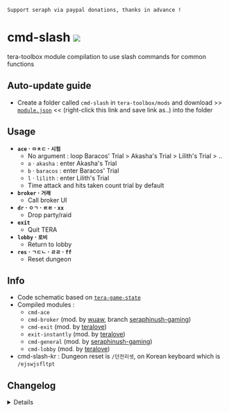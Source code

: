 ```
Support seraph via paypal donations, thanks in advance !
```

# cmd-slash [![](https://img.shields.io/badge/paypal-donate-333333.svg?colorA=0070BA&colorB=333333)](https://www.paypal.me/seraphinush)
tera-toolbox module compilation to use slash commands for common functions

## Auto-update guide
- Create a folder called `cmd-slash` in `tera-toolbox/mods` and download >> [`module.json`](https://raw.githubusercontent.com/seraphinush-gaming/cmd-slash/master/module.json) << (right-click this link and save link as..) into the folder

## Usage
- __`ace` · `ㅁㅊㄷ` · `시험`__
  - No argument : loop Baracos' Trial > Akasha's Trial > Lilith's Trial > ..
  - `a` · `akasha` : enter Akasha's Trial
  - `b` · `baracos` : enter Baracos' Trial
  - `l` · `lilith` : enter Lilith's Trial
  - Time attack and hits taken count trial by default
- __`broker` · `거래`__
  - Call broker UI
- __`dr` · `ㅇㄱ` · `ㅌㅌ` · `xx`__
  - Drop party/raid
- __`exit`__
  - Quit TERA
- __`lobby` · `로비`__
  - Return to lobby
- __`res` · `ㄱㄷㄴ` · `ㄹㄹ` · `ff`__
  - Reset dungeon

## Info
- Code schematic based on [`tera-game-state`](https://github.com/caali-hackerman/tera-game-state)
- Compiled modules :
  - `cmd-ace`
  - `cmd-broker` (mod. by [wuaw](https://github.com/wuaw), branch [seraphinush-gaming](https://github.com/ylennia-archives/cmd-broker))
  - `cmd-exit` (mod. by [teralove](https://github.com/teralove))
  - `exit-instantly` (mod. by [teralove](https://github.com/teralove))
  - `cmd-general` (mod. by [seraphinush-gaming](https://github.com/ylennia-archives/cmd-slash-kr))
  - `cmd-lobby` (mod. by [teralove](https://github.com/teralove))
- cmd-slash-kr : Dungeon reset is `/던전리셋`, on Korean keyboard which is `/ejswjsfltpt`

## Changelog
<details>

    2.09
    - Removed `cmd-channel`
    2.08
    - Added Lilith's Trial support for `ace` option
    2.07
    - Reinstated `tera-game-state`
    - Added hot-reload support
    2.06
    - Removed `talent` option
    2.05
    - Added `cmd-ace`
    2.04
    - Removed `tera-game-state` usage
    2.03
    - Added `ch list` to `cmd-channel`
    2.02
    - Updated for caali-proxy-nextgen
    2.01
    - Added automatic submodule scan
    - Added `cmd-exit` and `exit-instantly`
    2.00
    - Refactored into submodules
    1.00
    - Initial commit
    - Added `talent` option

</details>